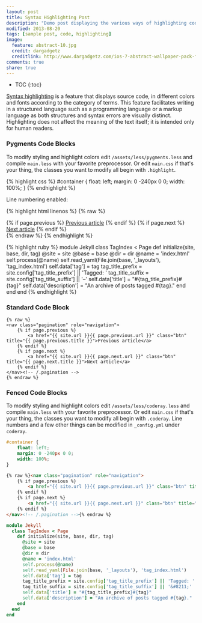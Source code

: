 ```yaml
---
layout: post
title: Syntax Highlighting Post
description: "Demo post displaying the various ways of highlighting code in Markdown."
modified: 2013-08-20
tags: [sample post, code, highlighting]
image:
  feature: abstract-10.jpg
  credit: dargadgetz
  creditlink: http://www.dargadgetz.com/ios-7-abstract-wallpaper-pack-for-iphone-5-and-ipod-touch-retina/
comments: true
share: true  
---
```


* TOC
{:toc}

[Syntax highlighting](http://en.wikipedia.org/wiki/Syntax_highlighting) is a feature that displays source code, in different colors and fonts according to the category of terms. This feature facilitates writing in a structured language such as a programming language or a markup language as both structures and syntax errors are visually distinct. Highlighting does not affect the meaning of the text itself; it is intended only for human readers.

### Pygments Code Blocks

To modify styling and highlight colors edit `/assets/less/pygments.less` and compile `main.less` with your favorite preprocessor. Or edit `main.css` if that's your thing, the classes you want to modify all begin with `.highlight`.

{% highlight css %}
#container {
    float: left;
    margin: 0 -240px 0 0;
    width: 100%;
}
{% endhighlight %}

Line numbering enabled:

{% highlight html linenos %}
{% raw %}
<nav class="pagination" role="navigation">
    {% if page.previous %}
        <a href="{{ site.url }}{{ page.previous.url }}" class="btn" title="{{ page.previous.title }}">Previous article</a>
    {% endif %}
    {% if page.next %}
        <a href="{{ site.url }}{{ page.next.url }}" class="btn" title="{{ page.next.title }}">Next article</a>
    {% endif %}
</nav><!-- /.pagination -->
{% endraw %}
{% endhighlight %}

{% highlight ruby %}
module Jekyll
  class TagIndex < Page
    def initialize(site, base, dir, tag)
      @site = site
      @base = base
      @dir = dir
      @name = 'index.html'
      self.process(@name)
      self.read_yaml(File.join(base, '_layouts'), 'tag_index.html')
      self.data['tag'] = tag
      tag_title_prefix = site.config['tag_title_prefix'] || 'Tagged: '
      tag_title_suffix = site.config['tag_title_suffix'] || '&#8211;'
      self.data['title'] = "#{tag_title_prefix}#{tag}"
      self.data['description'] = "An archive of posts tagged #{tag}."
    end
  end
end
{% endhighlight %}


### Standard Code Block

    {% raw %}
    <nav class="pagination" role="navigation">
        {% if page.previous %}
            <a href="{{ site.url }}{{ page.previous.url }}" class="btn" title="{{ page.previous.title }}">Previous article</a>
        {% endif %}
        {% if page.next %}
            <a href="{{ site.url }}{{ page.next.url }}" class="btn" title="{{ page.next.title }}">Next article</a>
        {% endif %}
    </nav><!-- /.pagination -->
    {% endraw %}


### Fenced Code Blocks

To modify styling and highlight colors edit `/assets/less/coderay.less` and compile `main.less` with your favorite preprocessor. Or edit `main.css` if that's your thing, the classes you want to modify all begin with `.coderay`. Line numbers and a few other things can be modified in `_config.yml` under `coderay`.

~~~ css
#container {
    float: left;
    margin: 0 -240px 0 0;
    width: 100%;
}
~~~

~~~ html
{% raw %}<nav class="pagination" role="navigation">
    {% if page.previous %}
        <a href="{{ site.url }}{{ page.previous.url }}" class="btn" title="{{ page.previous.title }}">Previous article</a>
    {% endif %}
    {% if page.next %}
        <a href="{{ site.url }}{{ page.next.url }}" class="btn" title="{{ page.next.title }}">Next article</a>
    {% endif %}
</nav><!-- /.pagination -->{% endraw %}
~~~

~~~ ruby
module Jekyll
  class TagIndex < Page
    def initialize(site, base, dir, tag)
      @site = site
      @base = base
      @dir = dir
      @name = 'index.html'
      self.process(@name)
      self.read_yaml(File.join(base, '_layouts'), 'tag_index.html')
      self.data['tag'] = tag
      tag_title_prefix = site.config['tag_title_prefix'] || 'Tagged: '
      tag_title_suffix = site.config['tag_title_suffix'] || '&#8211;'
      self.data['title'] = "#{tag_title_prefix}#{tag}"
      self.data['description'] = "An archive of posts tagged #{tag}."
    end
  end
end
~~~